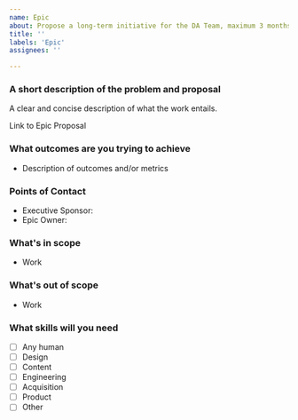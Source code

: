 ```yaml
---
name: Epic
about: Propose a long-term initiative for the DA Team, maximum 3 months.
title: ''
labels: 'Epic'
assignees: ''

---
```

### A short description of the problem and proposal
A clear and concise description of what the work entails.

Link to Epic Proposal

### What outcomes are you trying to achieve

- Description of outcomes and/or metrics

### Points of Contact
- Executive Sponsor:
- Epic Owner: 

### What's in scope

- Work

### What's out of scope

- Work

### What skills will you need

- [ ] Any human
- [ ] Design
- [ ] Content
- [ ] Engineering
- [ ] Acquisition
- [ ] Product
- [ ] Other
